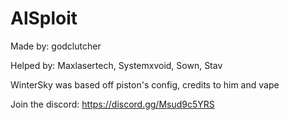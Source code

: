 # AlSploit

Made by: godclutcher

Helped by: Maxlasertech, Systemxvoid, Sown, Stav

WinterSky was based off piston's config, credits to him and vape


Join the discord: https://discord.gg/Msud9c5YRS
